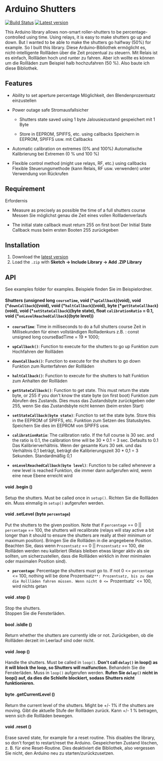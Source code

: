 # Arduino Shutters

[![Build Status](https://travis-ci.org/marvinroger/arduino-shutters.svg?branch=master)](https://travis-ci.org/marvinroger/arduino-shutters) [![Latest version](https://img.shields.io/github/release/marvinroger/arduino-shutters.svg)](https://github.com/marvinroger/arduino-shutters/releases/latest)

This Arduino library allows non-smart roller-shutters to be percentage-controlled using time.
Using relays, it is easy to make shutters go up and down. But I wanted to be able
to make the shutters go halfway (50%) for example. So I built this library.
Diese Arduino-Bibliothek ermöglicht es, nicht-intelligente Rollläden über die Zeit prozentual zu steuern.
Mit Relais ist es einfach, Rollläden hoch und runter zu fahren. Aber ich wollte es können
um die Rollläden zum Beispiel halb hochzufahren (50 %). Also baute ich diese Bibliothek.

## Features

* Ability to set aperture percentage
Möglichkeit, den Blendenprozentsatz einzustellen

* Power outage safe
Stromausfallsicher
  * Shutters state saved using 1 byte
  Jalousiezustand gespeichert mit 1 Byte
  
  * Store in EEPROM, SPIFFS, etc. using callbacks
  Speichern in EEPROM, SPIFFS usw. mit Callbacks
  
* Automatic calibration on extremes (0% and 100%)
Automatische Kalibrierung bei Extremen (0 % und 100 %)

* Flexible control method (might use relays, RF, etc.) using callbacks
Flexible Steuerungsmethode (kann Relais, RF usw. verwenden) unter Verwendung von Rückrufen

## Requirement
Erfordernis

* Measure as precisely as possible the time of a full shutters course
Messen Sie möglichst genau die Zeit eines vollen Rollladenverlaufs

* The initial state callback must return 255 on first boot
Der Initial State Callback muss beim ersten Booten 255 zurückgeben

## Installation

1. Download the [latest version](https://github.com/marvinroger/arduino-shutters/archive/master.zip)
2. Load the `.zip` with **Sketch → Include Library → Add .ZIP Library**

## API

See examples folder for examples.
Beispiele finden Sie im Beispielordner.

#### Shutters (unsigned long `courseTime`, void (\*`upCallback`)(void), void (\*`downCallback`)(void), void (\*`haltCallback`)(void), byte (\*`getStateCallback`)(void), void (\*`setStateCallback`)(byte state), float `calibrationRatio` = 0.1, void (\*`onLevelReachedCallback`)(byte level))

* **`courseTime`**: Time in milliseconds to do a full shutters course
Zeit in Millisekunden für einen vollständigen Rollladenkurs
z.B. :  const unsigned long courseBadTime = 19 * 1000;

* **`upCallback()`**: Function to execute for the shutters to go up
Funktion zum Hochfahren der Rollläden

* **`downCallback()`**: Function to execute for the shutters to go down
Funktion zum Runterfahren der Rollläden

* **`haltCallback()`**: Function to execute for the shutters to halt
Funktion zum Anhalten der Rollläden

* **`getStateCallback()`**: Function to get state. This must return the state byte, or 255 if you don't know the state byte (on first boot)
Funktion zum Abrufen des Zustands. Dies muss das Zustandsbyte zurückgeben oder 255, wenn Sie das Zustandsbyte nicht kennen (beim ersten Start)

* **`setStateCallback(byte state)`**: Function to set the state byte. Store this in the EEPROM of SPIFFS, etc.
Funktion zum Setzen des Statusbytes. Speichern Sie dies im EEPROM von SPIFFS usw.


* **`calibrationRatio`**: The calibration ratio. If the full course is 30 sec. and the ratio is 0.1, the calibration time will be 30 * 0.1 = 3 sec. Defaults to 0.1
Das Kalibrierverhältnis. Wenn der gesamte Kurs 30 sek. und das Verhältnis 0,1 beträgt, beträgt die Kalibrierungszeit 30 * 0,1 = 3 Sekunden. Standardmäßig 0,1

* **`onLevelReachedCallback(byte level)`**: Function to be called whenever a new level is reached
Funktion, die immer dann aufgerufen wird, wenn eine neue Ebene erreicht wird

#### void .begin ()

Setup the shutters. Must be called once in `setup()`.
Richten Sie die Rollläden ein. Muss einmalig in `setup()` aufgerufen werden.

#### void .setLevel (byte `percentage`)

Put the shutters to the given position.
Note that if `percentage` == 0 || `percentage` == 100, the shutters will recalibrate (relays will stay active a bit longer than it should to ensure the shutters are really at their minimum or maximum position).
Bringen Sie die Rollläden in die angegebene Position.
Beachten Sie, dass wenn `Prozentsatz` == 0 || `Prozentsatz` == 100, die Rollläden werden neu kalibriert (Relais bleiben etwas länger aktiv als sie sollten, um sicherzustellen, 
dass die Rollläden wirklich in ihrer minimalen oder maximalen Position sind).


* **`percentage`**: Percentage the shutters must go to. If not 0 <= `percentage` <= 100, nothing will be done
Prozentsatz`**: Prozentsatz, bis zu dem die Rollläden fahren müssen. Wenn nicht 0 <= `Prozentsatz` <= 100, wird nichts getan


#### void .stop ()

Stop the shutters.   
Stoppen Sie die Fensterläden.

#### bool .isIdle ()

Return whether the shutters are currently idle or not.
Zurückgeben, ob die Rollläden derzeit im Leerlauf sind oder nicht.

#### void .loop ()

Handle the shutters. Must be called in `loop()`. **Don't call `delay()` in loop() as it will block the loop, so Shutters will malfunction.**
Behandeln Sie die Fensterläden. Muss in `loop()` aufgerufen werden. **Rufen Sie `delay()` nicht in loop() auf, da dies die Schleife blockiert, sodass Shutters nicht funktionieren.**


#### byte .getCurrentLevel ()

Return the current level of the shutters. Might be +/- 1% if the shutters are moving.
Gibt die aktuelle Stufe der Rollläden zurück. Kann +/- 1 % betragen, wenn sich die Rollläden bewegen.

#### void .reset ()

Erase saved state, for example for a reset routine. This disables the library, so don't forget to restart/reset the Arduino.
Gespeicherten Zustand löschen, z. B. für eine Reset-Routine. Dies deaktiviert die Bibliothek, also vergessen Sie nicht, den Arduino neu zu starten/zurückzusetzen.